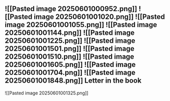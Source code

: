 ![[Pasted image 20250601000952.png]]
![[Pasted image 20250601001020.png]]
![[Pasted image 20250601001055.png]]
![[Pasted image 20250601001144.png]]
![[Pasted image 20250601001225.png]]
![[Pasted image 20250601001501.png]]
![[Pasted image 20250601001510.png]]
![[Pasted image 20250601001605.png]]
![[Pasted image 20250601001704.png]]
![[Pasted image 20250601001848.png]]
Letter in the book
---
![[Pasted image 20250601001325.png]]
